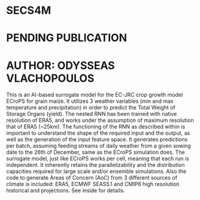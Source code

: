 # SECS4M
# PENDING PUBLICATION 
# AUTHOR: ODYSSEAS VLACHOPOULOS
This is an AI-based surrogate model for the EC-JRC crop growth model ECroPS for grain maize. It utilizes 3 weather variables (min and max temperature and precipitation) in order to predict the Total Weight of Storage Organs (yield).
The nested RNN has been trained with native resolution of ERA5, and works under the assumption of maximum resolution that of ERA5 (~25km).
The functioning of the RNN as described within is important to understand the shape of the required input and the output, as well as the generation of the input feature space.
It generates predictions per batch, assuming feeding streams of daily weather from a given sowing date to the 26th of December, same as the ECroPS simulation does.
The surrogate model, just like ECroPS works per cell, meaning that each run is independent. It inherently retains the parallelizability and the distribution capacities required for large scale and/or ensemble simulations.
Also the code to generate Areas of Concern (AoC) from 3 different sources of climate is included:
ERA5, ECMWF SEAS5.1 and CMIP6 high resolution historical and projections. See inside for details.
